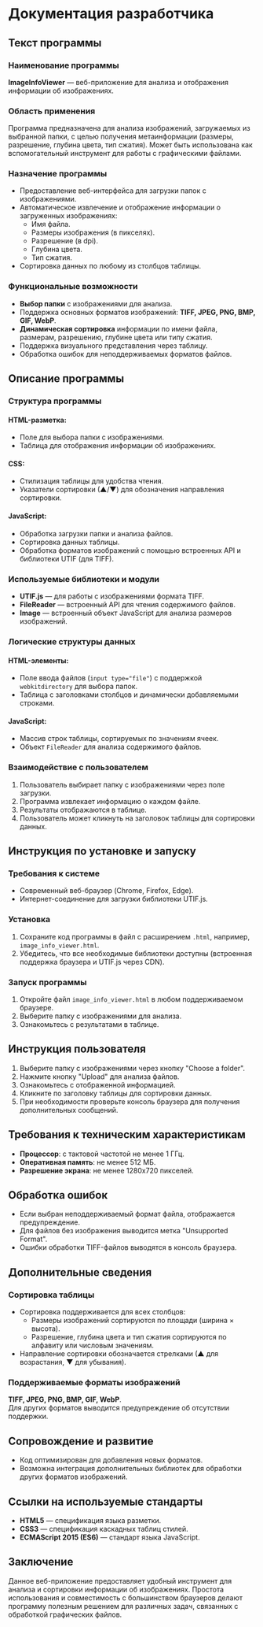 # Документация разработчика

## Текст программы

### Наименование программы

**ImageInfoViewer** — веб-приложение для анализа и отображения информации об изображениях.



### Область применения

Программа предназначена для анализа изображений, загружаемых из выбранной папки, с целью получения метаинформации (размеры, разрешение, глубина цвета, тип сжатия). Может быть использована как вспомогательный инструмент для работы с графическими файлами.


### Назначение программы

- Предоставление веб-интерфейса для загрузки папок с изображениями.
- Автоматическое извлечение и отображение информации о загруженных изображениях:
  - Имя файла.
  - Размеры изображения (в пикселях).
  - Разрешение (в dpi).
  - Глубина цвета.
  - Тип сжатия.
- Сортировка данных по любому из столбцов таблицы.


### Функциональные возможности

- **Выбор папки** с изображениями для анализа.
- Поддержка основных форматов изображений: **TIFF, JPEG, PNG, BMP, GIF, WebP**.
- **Динамическая сортировка** информации по имени файла, размерам, разрешению, глубине цвета или типу сжатия.
- Поддержка визуального представления через таблицу.
- Обработка ошибок для неподдерживаемых форматов файлов.


## Описание программы

### Структура программы

#### **HTML-разметка:**
- Поле для выбора папки с изображениями.
- Таблица для отображения информации об изображениях.

#### **CSS:**
- Стилизация таблицы для удобства чтения.
- Указатели сортировки (▲/▼) для обозначения направления сортировки.

#### **JavaScript:**
- Обработка загрузки папки и анализа файлов.
- Сортировка данных таблицы.
- Обработка форматов изображений с помощью встроенных API и библиотеки UTIF (для TIFF).


### Используемые библиотеки и модули

- **UTIF.js** — для работы с изображениями формата TIFF.
- **FileReader** — встроенный API для чтения содержимого файлов.
- **Image** — встроенный объект JavaScript для анализа размеров изображений.


### Логические структуры данных

#### **HTML-элементы:**
- Поле ввода файлов (`input type="file"`) с поддержкой `webkitdirectory` для выбора папок.
- Таблица с заголовками столбцов и динамически добавляемыми строками.

#### **JavaScript:**
- Массив строк таблицы, сортируемых по значениям ячеек.
- Объект `FileReader` для анализа содержимого файлов.


### Взаимодействие с пользователем

1. Пользователь выбирает папку с изображениями через поле загрузки.
2. Программа извлекает информацию о каждом файле.
3. Результаты отображаются в таблице.
4. Пользователь может кликнуть на заголовок таблицы для сортировки данных.


## Инструкция по установке и запуску

### Требования к системе

- Современный веб-браузер (Chrome, Firefox, Edge).
- Интернет-соединение для загрузки библиотеки UTIF.js.


### Установка

1. Сохраните код программы в файл с расширением `.html`, например, `image_info_viewer.html`.
2. Убедитесь, что все необходимые библиотеки доступны (встроенная поддержка браузера и UTIF.js через CDN).


### Запуск программы

1. Откройте файл `image_info_viewer.html` в любом поддерживаемом браузере.
2. Выберите папку с изображениями для анализа.
3. Ознакомьтесь с результатами в таблице.


## Инструкция пользователя

1. Выберите папку с изображениями через кнопку "Choose a folder".
2. Нажмите кнопку "Upload" для анализа файлов.
3. Ознакомьтесь с отображенной информацией.
4. Кликните по заголовку таблицы для сортировки данных.
5. При необходимости проверьте консоль браузера для получения дополнительных сообщений.


## Требования к техническим характеристикам

- **Процессор**: с тактовой частотой не менее 1 ГГц.
- **Оперативная память**: не менее 512 МБ.
- **Разрешение экрана**: не менее 1280x720 пикселей.


## Обработка ошибок

- Если выбран неподдерживаемый формат файла, отображается предупреждение.
- Для файлов без изображения выводится метка "Unsupported Format".
- Ошибки обработки TIFF-файлов выводятся в консоль браузера.


## Дополнительные сведения

### Сортировка таблицы

- Сортировка поддерживается для всех столбцов:
  - Размеры изображений сортируются по площади (ширина × высота).
  - Разрешение, глубина цвета и тип сжатия сортируются по алфавиту или числовым значениям.
- Направление сортировки обозначается стрелками (▲ для возрастания, ▼ для убывания).


### Поддерживаемые форматы изображений

**TIFF, JPEG, PNG, BMP, GIF, WebP**.  
Для других форматов выводится предупреждение об отсутствии поддержки.


## Сопровождение и развитие

- Код оптимизирован для добавления новых форматов.
- Возможна интеграция дополнительных библиотек для обработки других форматов изображений.


## Ссылки на используемые стандарты

- **HTML5** — спецификация языка разметки.
- **CSS3** — спецификация каскадных таблиц стилей.
- **ECMAScript 2015 (ES6)** — стандарт языка JavaScript.


## Заключение

Данное веб-приложение предоставляет удобный инструмент для анализа и сортировки информации об изображениях. Простота использования и совместимость с большинством браузеров делают программу полезным решением для различных задач, связанных с обработкой графических файлов.